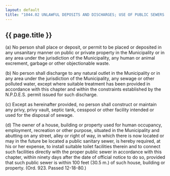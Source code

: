 ---
layout: default 
title: "1044.02 UNLAWFUL DEPOSITS AND DISCHARGES; USE OF PUBLIC SEWERS REQUIRED."---

{{ page.title }}
----------------

​(a) No person shall place or deposit, or permit to be placed or
deposited in any unsanitary manner on public or private property in the
Municipality or in any area under the jurisdiction of the Municipality,
any human or animal excrement, garbage or other objectionable waste.

​(b) No person shall discharge to any natural outlet in the Municipality
or in any area under the jurisdiction of the Municipality, any sewage or
other polluted water, except where suitable treatment has been provided
in accordance with this chapter and within the constraints established
by the N.P.D.E.S. permit issued for such discharge.

​(c) Except as hereinafter provided, no person shall construct or
maintain any privy, privy vault, septic tank, cesspool or other facility
intended or used for the disposal of sewage.

​(d) The owner of a house, building or property used for human
occupancy, employment, recreation or other purpose, situated in the
Municipality and abutting on any street, alley or right of way, in which
there is now located or may in the future be located a public sanitary
sewer, is hereby required, at his or her expense, to install suitable
toilet facilities therein and to connect such facilities directly with
the proper public sewer in accordance with this chapter, within ninety
days after the date of official notice to do so, provided that such
public sewer is within 100 feet (30.5 m.) of such house, building or
property. (Ord. 923. Passed 12-18-80.)
